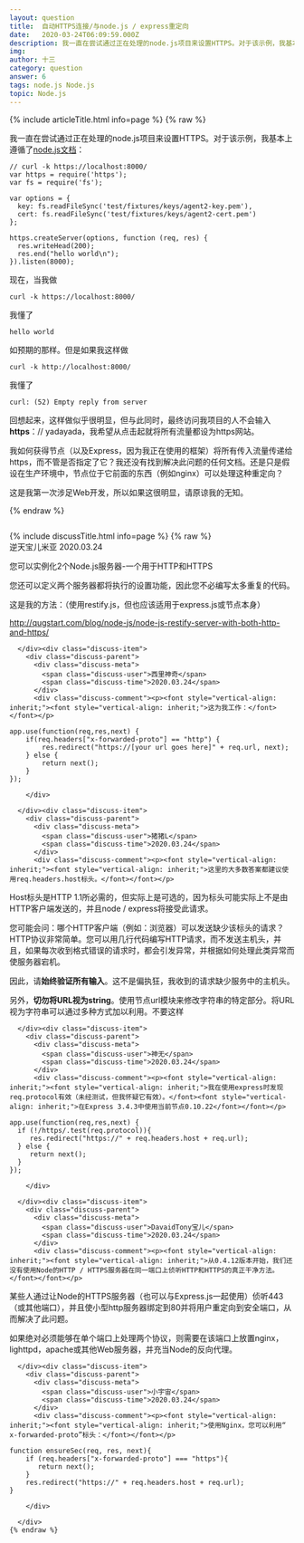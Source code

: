 ```yaml
---
layout: question
title:  自动HTTPS连接/与node.js / express重定向
date:   2020-03-24T06:09:59.000Z
description: 我一直在尝试通过正在处理的node.js项目来设置HTTPS。对于该示例，我基本上遵循了node.js文档：// curl -k https //lo...
img: 
author: 十三
category: question
answer: 6
tags: node.js Node.js
topic: Node.js
---
```

<div class="article-root">
  <div class="article">
    {% include articleTitle.html info=page %}
    {% raw %}
    <div class="article-content"><p><font style="vertical-align: inherit;"><font style="vertical-align: inherit;">我一直在尝试通过正在处理的node.js项目来设置HTTPS。</font><font style="vertical-align: inherit;">对于该示例，</font><font style="vertical-align: inherit;">我基本上遵循了</font></font><a href="http://nodejs.org/docs/v0.4.11/api/https.html"><font style="vertical-align: inherit;"><font style="vertical-align: inherit;">node.js文档</font></font></a><font style="vertical-align: inherit;"><font style="vertical-align: inherit;">：</font></font></p>

<pre><code>// curl -k https://localhost:8000/<font></font>
var https = require('https');<font></font>
var fs = require('fs');<font></font>
<font></font>
var options = {<font></font>
  key: fs.readFileSync('test/fixtures/keys/agent2-key.pem'),<font></font>
  cert: fs.readFileSync('test/fixtures/keys/agent2-cert.pem')<font></font>
};<font></font>
<font></font>
https.createServer(options, function (req, res) {<font></font>
  res.writeHead(200);<font></font>
  res.end("hello world\n");<font></font>
}).listen(8000);<font></font>
</code></pre>

<p><font style="vertical-align: inherit;"><font style="vertical-align: inherit;">现在，当我做 </font></font></p>

<pre><code>curl -k https://localhost:8000/
</code></pre>

<p><font style="vertical-align: inherit;"><font style="vertical-align: inherit;">我懂了 </font></font></p>

<pre><code>hello world
</code></pre>

<p><font style="vertical-align: inherit;"><font style="vertical-align: inherit;">如预期的那样。</font><font style="vertical-align: inherit;">但是如果我这样做</font></font></p>

<pre><code>curl -k http://localhost:8000/
</code></pre>

<p><font style="vertical-align: inherit;"><font style="vertical-align: inherit;">我懂了 </font></font></p>

<pre><code>curl: (52) Empty reply from server
</code></pre>

<p><font style="vertical-align: inherit;"><font style="vertical-align: inherit;">回想起来，这样做似乎很明显，但与此同时，最终访问我项目的人不会输入</font></font><strong><font style="vertical-align: inherit;"><font style="vertical-align: inherit;">https</font></font></strong><font style="vertical-align: inherit;"><font style="vertical-align: inherit;">：// yadayada，我希望从点击起就将所有流量都设为https网站。  </font></font></p>

<p><font style="vertical-align: inherit;"><font style="vertical-align: inherit;">我如何获得节点（以及Express，因为我正在使用的框架）将所有传入流量传递给https，而不管是否指定了它？</font><font style="vertical-align: inherit;">我还没有找到解决此问题的任何文档。</font><font style="vertical-align: inherit;">还是只是假设在生产环境中，节点位于它前面的东西（例如nginx）可以处理这种重定向？</font></font></p>

<p><font style="vertical-align: inherit;"><font style="vertical-align: inherit;">这是我第一次涉足Web开发，所以如果这很明显，请原谅我的无知。</font></font></p></div>
    {% endraw %}
  </div>
  <p style="height: 0;width:0;overflow: hidden;"> 第3346篇《自动HTTPS连接/与node.js / express重定向》来自Winter(https://github.com/aiyld/aiyld.github.io)的站点</p>
  <div class="discuss-wrapper">
    {% include discussTitle.html info=page %}
    {% raw %}
    <div class="discuss-item">
        <div class="discuss-parent">
          <div class="discuss-meta">
            <span class="discuss-user">逆天宝儿米亚</span>
            <span class="discuss-time">2020.03.24</span>
          </div>
          <div class="discuss-comment"><p><font style="vertical-align: inherit;"><font style="vertical-align: inherit;">您可以实例化2个Node.js服务器-一个用于HTTP和HTTPS</font></font></p>

<p><font style="vertical-align: inherit;"><font style="vertical-align: inherit;">您还可以定义两个服务器都将执行的设置功能，因此您不必编写太多重复的代码。</font></font></p>

<p><font style="vertical-align: inherit;"><font style="vertical-align: inherit;">这是我的方法：（使用restify.js，但也应该适用于express.js或节点本身）</font></font></p>

<p><a href="http://qugstart.com/blog/node-js/node-js-restify-server-with-both-http-and-https/" rel="nofollow"><font style="vertical-align: inherit;"><font style="vertical-align: inherit;">http://qugstart.com/blog/node-js/node-js-restify-server-with-both-http-and-https/</font></font></a></p></div>
        </div>
        
      </div><div class="discuss-item">
        <div class="discuss-parent">
          <div class="discuss-meta">
            <span class="discuss-user">西里神奇</span>
            <span class="discuss-time">2020.03.24</span>
          </div>
          <div class="discuss-comment"><p><font style="vertical-align: inherit;"><font style="vertical-align: inherit;">这为我工作：</font></font></p>

<pre><code>app.use(function(req,res,next) {<font></font>
    if(req.headers["x-forwarded-proto"] == "http") {<font></font>
        res.redirect("https://[your url goes here]" + req.url, next);<font></font>
    } else {<font></font>
        return next();<font></font>
    } <font></font>
});<font></font>
</code></pre></div>
        </div>
        
      </div><div class="discuss-item">
        <div class="discuss-parent">
          <div class="discuss-meta">
            <span class="discuss-user">猪猪L</span>
            <span class="discuss-time">2020.03.24</span>
          </div>
          <div class="discuss-comment"><p><font style="vertical-align: inherit;"><font style="vertical-align: inherit;">这里的大多数答案都建议使用req.headers.host标头。</font></font></p>

<p><font style="vertical-align: inherit;"><font style="vertical-align: inherit;">Host标头是HTTP 1.1所必需的，但实际上是可选的，因为标头可能实际上不是由HTTP客户端发送的，并且node / express将接受此请求。</font></font></p>

<p><font style="vertical-align: inherit;"><font style="vertical-align: inherit;">您可能会问：哪个HTTP客户端（例如：浏览器）可以发送缺少该标头的请求？</font><font style="vertical-align: inherit;">HTTP协议非常简单。</font><font style="vertical-align: inherit;">您可以用几行代码编写HTTP请求，而不发送主机头，并且，如果每次收到格式错误的请求时，都会引发异常，并根据如何处理此类异常而使服务器宕机。</font></font></p>

<p><font style="vertical-align: inherit;"><font style="vertical-align: inherit;">因此，请</font></font><strong><font style="vertical-align: inherit;"><font style="vertical-align: inherit;">始终验证所有输入</font></font></strong><font style="vertical-align: inherit;"><font style="vertical-align: inherit;">。</font><font style="vertical-align: inherit;">这不是偏执狂，我收到的请求缺少服务中的主机头。</font></font></p>

<p><font style="vertical-align: inherit;"><font style="vertical-align: inherit;">另外，</font></font><strong><font style="vertical-align: inherit;"><font style="vertical-align: inherit;">切勿将URL视为string</font></font></strong><font style="vertical-align: inherit;"><font style="vertical-align: inherit;">。</font><font style="vertical-align: inherit;">使用节点url模块来修改字符串的特定部分。</font><font style="vertical-align: inherit;">将URL视为字符串可以通过多种方式加以利用。</font><font style="vertical-align: inherit;">不要这样</font></font></p></div>
        </div>
        
      </div><div class="discuss-item">
        <div class="discuss-parent">
          <div class="discuss-meta">
            <span class="discuss-user">神无</span>
            <span class="discuss-time">2020.03.24</span>
          </div>
          <div class="discuss-comment"><p><font style="vertical-align: inherit;"><font style="vertical-align: inherit;">我在使用express时发现req.protocol有效（未经测试，但我怀疑它有效）。</font><font style="vertical-align: inherit;">在Express 3.4.3中使用当前节点0.10.22</font></font></p>

<pre><code>app.use(function(req,res,next) {<font></font>
  if (!/https/.test(req.protocol)){<font></font>
     res.redirect("https://" + req.headers.host + req.url);<font></font>
  } else {<font></font>
     return next();<font></font>
  } <font></font>
});<font></font>
</code></pre></div>
        </div>
        
      </div><div class="discuss-item">
        <div class="discuss-parent">
          <div class="discuss-meta">
            <span class="discuss-user">DavaidTony宝儿</span>
            <span class="discuss-time">2020.03.24</span>
          </div>
          <div class="discuss-comment"><p><font style="vertical-align: inherit;"><font style="vertical-align: inherit;">从0.4.12版本开始，我们还没有使用Node的HTTP / HTTPS服务器在同一端口上侦听HTTP和HTTPS的真正干净方法。 </font></font></p>

<p><font style="vertical-align: inherit;"><font style="vertical-align: inherit;">某些人通过让Node的HTTPS服务器（也可以与Express.js一起使用）侦听443（或其他端口），并且使小型http服务器绑定到80并将用户重定向到安全端口，从而解决了此问题。 </font></font></p>

<p><font style="vertical-align: inherit;"><font style="vertical-align: inherit;">如果绝对必须能够在单个端口上处理两个协议，则需要在该端口上放置nginx，lighttpd，apache或其他Web服务器，并充当Node的反向代理。</font></font></p></div>
        </div>
        
      </div><div class="discuss-item">
        <div class="discuss-parent">
          <div class="discuss-meta">
            <span class="discuss-user">小宇宙</span>
            <span class="discuss-time">2020.03.24</span>
          </div>
          <div class="discuss-comment"><p><font style="vertical-align: inherit;"><font style="vertical-align: inherit;">使用Nginx，您可以利用“ x-forwarded-proto”标头：</font></font></p>

<pre><code>function ensureSec(req, res, next){<font></font>
    if (req.headers["x-forwarded-proto"] === "https"){<font></font>
       return next();<font></font>
    }<font></font>
    res.redirect("https://" + req.headers.host + req.url);  <font></font>
}<font></font>
</code></pre></div>
        </div>
        
      </div>
    {% endraw %}
  </div>
<div>
